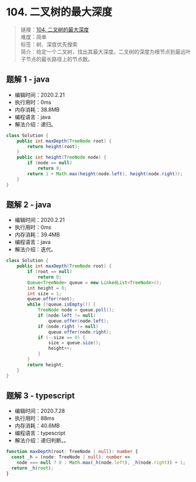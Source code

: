 # 104. 二叉树的最大深度

> 链接：[104. 二叉树的最大深度](https://leetcode-cn.com/problems/maximum-depth-of-binary-tree/)  
> 难度：简单  
> 标签：树、深度优先搜索  
> 简介：给定一个二叉树，找出其最大深度。二叉树的深度为根节点到最远叶子节点的最长路径上的节点数。

## 题解 1 - java

- 编辑时间：2020.2.21
- 执行用时：0ms
- 内存消耗：38.8MB
- 编程语言：java
- 解法介绍：递归。

```java
class Solution {
	public int maxDepth(TreeNode root) {
		return height(root);
	}
	public int height(TreeNode node) {
		if (node == null)
			return 0;
		return 1 + Math.max(height(node.left), height(node.right));
	}
}
```

## 题解 2 - java

- 编辑时间：2020.2.21
- 执行用时：0ms
- 内存消耗：39.4MB
- 编程语言：java
- 解法介绍：迭代。

```java
class Solution {
	public int maxDepth(TreeNode root) {
		if (root == null)
			return 0;
		Queue<TreeNode> queue = new LinkedList<TreeNode>();
		int height = 0;
		int size = 1;
		queue.offer(root);
		while (!queue.isEmpty()) {
			TreeNode node = queue.poll();
			if (node.left != null)
				queue.offer(node.left);
			if (node.right != null)
				queue.offer(node.right);
			if (--size == 0) {
				size = queue.size();
				height++;
			}
		}
		return height;
	}
}
```

## 题解 3 - typescript

- 编辑时间：2020.7.28
- 执行用时：88ms
- 内存消耗：40.6MB
- 编程语言：typescript
- 解法介绍：递归判断。。

```typescript
function maxDepth(root: TreeNode | null): number {
  const _h = (node: TreeNode | null): number =>
    node === null ? 0 : Math.max(_h(node.left), _h(node.right)) + 1;
  return _h(root);
}
```
